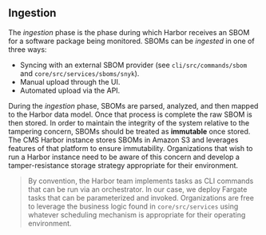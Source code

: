 ## Ingestion

The _ingestion_ phase is the phase during which Harbor receives an SBOM for a software package
being monitored. SBOMs can be _ingested_ in one of three ways:

- Syncing with an external SBOM provider (see `cli/src/commands/sbom` and
  `core/src/services/sboms/snyk`).
- Manual upload through the UI.
- Automated upload via the API.

During the _ingestion_ phase, SBOMs are parsed, analyzed, and then mapped to the Harbor data model.
Once that process is complete the raw SBOM is then stored. In order to maintain the integrity of the
system relative to the tampering concern, SBOMs should be treated as **immutable** once stored. The
CMS Harbor instance stores SBOMs in Amazon S3 and leverages features of that platform to ensure
immutability. Organizations that wish to run a Harbor instance need to be aware of this concern and
develop a tamper-resistance storage strategy appropriate for their environment.

> By convention, the Harbor team implements tasks as CLI commands that can be run via an 
> orchestrator. In our case, we deploy Fargate tasks that can be parameterized and invoked.
> Organizations are free to leverage the business logic found in `core/src/services` using whatever 
> scheduling mechanism is appropriate for their operating environment.
